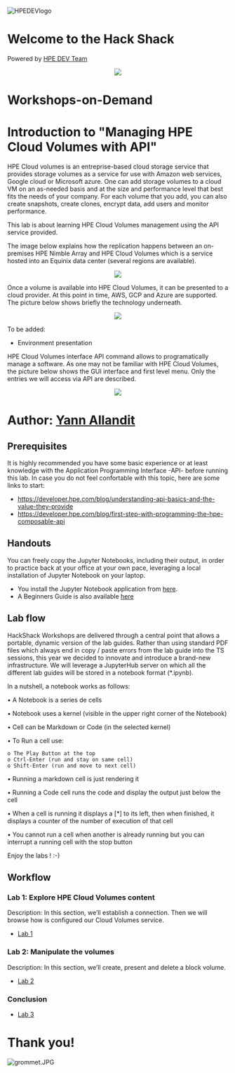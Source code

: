 ![HPEDEVlogo](Pictures/hpedevlogo-NB.JPG)

# Welcome to the Hack Shack
Powered by [HPE DEV Team](https://hpedev.io)

<p align="center">
  <img src="Pictures/hackshackdisco.png">
  
</p>

# Workshops-on-Demand

# Introduction to "Managing HPE Cloud Volumes with API"
HPE Cloud volumes is an entreprise-based cloud storage service that provides storage volumes as a service for use with Amazon web services, Google cloud or Microsoft azure.
One can add storage volumes to a cloud VM on an as-needed basis and at the size and performance level that best fits the needs of your company. For each volume that you add, you can also create snapshots, create clones, encrypt data, add users and monitor performance.

This lab is about learning HPE Cloud Volumes management using the API service provided.

The image below explains how the replication happens between an on-premises HPE Nimble Array and HPE Cloud Volumes which is a service hosted into an Equinix data center (several regions are available).
<p align="center">
  <img src="Pictures/CV_Replication.jpg">
  
</p>

Once a volume is available into HPE Cloud Volumes, it can be presented to a cloud provider. At this point in time, AWS, GCP and Azure are supported. The picture below shows briefly the technology underneath.

<p align="center">
  <img src="Pictures/CV_Architecture_AtGlance.jpg">
  
</p>

To be added:
- Environment presentation

HPE Cloud Volumes interface
API command allows to programatically manage a software. As one may not be familiar with HPE Cloud Volumes, the picture below shows the GUI interface and first level menu.
Only the entries we will access via API are described.

<p align="center">
  <img src="Pictures/CV_GUI.jpg">
  
</p>


# Author: [Yann Allandit](mailto:yann.allandit@hpe.com)


## Prerequisites
It is highly recommended you have some basic experience or at least knowledge with the Application Programming Interface -API- before running this lab.
In case you do not feel confortable with this topic, here are some links to start:
* https://developer.hpe.com/blog/understanding-api-basics-and-the-value-they-provide
* https://developer.hpe.com/blog/first-step-with-programming-the-hpe-composable-api


## Handouts
You can freely copy the Jupyter Notebooks, including their output, in order to practice back at your office at your own pace, leveraging a local installation of Jupyter Notebook on your laptop.
- You install the Jupyter Notebook application from [here](https://jupyter.org/install). 
- A Beginners Guide is also available [here](https://jupyter-notebook-beginner-guide.readthedocs.io/en/latest/what_is_jupyter.html)


## Lab flow
HackShack Workshops are delivered through a central point that allows a portable, dynamic version of the lab guides. Rather than using standard PDF files which always end in copy / paste errors from the lab guide into the TS sessions, this year we decided to innovate and introduce a brand-new infrastructure. We will leverage a JupyterHub server on which all the different lab guides will be stored in a notebook format (*.ipynb).

In a nutshell, a notebook works as follows:

• A Notebook is a series de cells

• Notebook uses a kernel (visible in the upper right corner of the Notebook)

• Cell can be Markdown or Code (in the selected kernel)

• To Run a cell use:

    o The Play Button at the top
    o Ctrl-Enter (run and stay on same cell)
    o Shift-Enter (run and move to next cell)
    
• Running a markdown cell is just rendering it

• Running a Code cell runs the code and display the output just below the cell

• When a cell is running it displays a [*] to its left, then when finished, it displays a counter of the number of execution of that cell

• You cannot run a cell when another is already running but you can interrupt a running cell with the stop button


Enjoy the labs ! :-)


## Workflow

### Lab 1: Explore HPE Cloud Volumes content
Description: In this section, we’ll establish a connection. Then we will browse how is configured our Cloud Volumes service.
* [Lab 1](1-WKSHP-Cloud-Vol-Explore.ipynb)

### Lab 2: Manipulate the volumes
Description: In this section, we’ll create, present and delete a block volume.
* [Lab 2](2-WKSHP-Cloud-Vol-Manipulate.ipynb)

### Conclusion
* [Lab 3](3-WKSHP-Cloud-Vol-Conclusion.ipynb)

# Thank you!
![grommet.JPG](Pictures/grommet.JPG)
